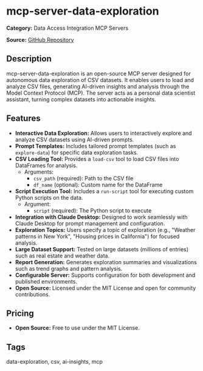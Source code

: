 # mcp-server-data-exploration

**Category:** Data Access Integration MCP Servers

**Source:** [GitHub Repository](https://github.com/reading-plus-ai/mcp-server-data-exploration)

## Description

mcp-server-data-exploration is an open-source MCP server designed for autonomous data exploration of CSV datasets. It enables users to load and analyze CSV files, generating AI-driven insights and analysis through the Model Context Protocol (MCP). The server acts as a personal data scientist assistant, turning complex datasets into actionable insights.

## Features

- **Interactive Data Exploration:** Allows users to interactively explore and analyze CSV datasets using AI-driven prompts.
- **Prompt Templates:** Includes tailored prompt templates (such as `explore-data`) for specific data exploration tasks.
- **CSV Loading Tool:** Provides a `load-csv` tool to load CSV files into DataFrames for analysis.
  - Arguments:
    - `csv_path` (required): Path to the CSV file
    - `df_name` (optional): Custom name for the DataFrame
- **Script Execution Tool:** Includes a `run-script` tool for executing custom Python scripts on the data.
  - Argument:
    - `script` (required): The Python script to execute
- **Integration with Claude Desktop:** Designed to work seamlessly with Claude Desktop for prompt management and configuration.
- **Exploration Topics:** Users specify a topic of exploration (e.g., "Weather patterns in New York", "Housing prices in California") for focused analysis.
- **Large Dataset Support:** Tested on large datasets (millions of entries) such as real estate and weather data.
- **Report Generation:** Generates exploration summaries and visualizations such as trend graphs and pattern analysis.
- **Configurable Server:** Supports configuration for both development and published environments.
- **Open Source:** Licensed under the MIT License and open for community contributions.

## Pricing

- **Open Source:** Free to use under the MIT License.

## Tags

data-exploration, csv, ai-insights, mcp